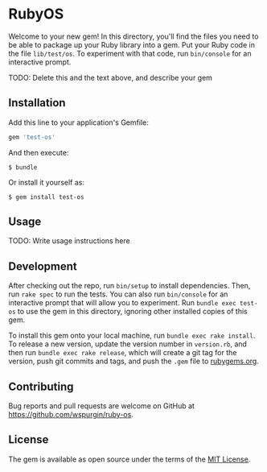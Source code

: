 # RubyOS

Welcome to your new gem! In this directory, you'll find the files you need to be able to package up your Ruby library into a gem. Put your Ruby code in the file `lib/test/os`. To experiment with that code, run `bin/console` for an interactive prompt.

TODO: Delete this and the text above, and describe your gem

## Installation

Add this line to your application's Gemfile:

```ruby
gem 'test-os'
```

And then execute:

    $ bundle

Or install it yourself as:

    $ gem install test-os

## Usage

TODO: Write usage instructions here

## Development

After checking out the repo, run `bin/setup` to install dependencies. Then, run `rake spec` to run the tests. You can also run `bin/console` for an interactive prompt that will allow you to experiment. Run `bundle exec test-os` to use the gem in this directory, ignoring other installed copies of this gem.

To install this gem onto your local machine, run `bundle exec rake install`. To release a new version, update the version number in `version.rb`, and then run `bundle exec rake release`, which will create a git tag for the version, push git commits and tags, and push the `.gem` file to [rubygems.org](https://rubygems.org).

## Contributing

Bug reports and pull requests are welcome on GitHub at https://github.com/wspurgin/ruby-os.


## License

The gem is available as open source under the terms of the [MIT License](http://opensource.org/licenses/MIT).

